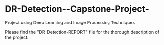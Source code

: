 # DR-Detection--Capstone-Project-
Project using Deep Learning and Image Processing Techniques

Please find the "DR-Detection-REPORT" file for the thorough description of the project.
